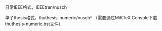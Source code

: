日常IEEE格式，IEEEtran/nusch

华子thesis格式，thuthesis-numeric/nusch^
（需要通过MiKTeX Console下载thuthesis-numeric.bst文件）


